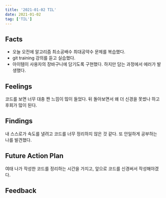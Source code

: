 ```yaml
---
title: '2021-01-02 TIL'
date: 2021-01-02
tag: ['TIL']
---
```


## Facts

- 오늘 오전에 알고리즘 최소공배수 최대공약수 문제를 복습했다.
- git training 강의를 듣고 실습했다.
- 아이템이 사용자의 장바구니에 담기도록 구현했다. 하지만 담는 과정에서 에러가 발생했다.

## Feelings

코드를 보면 너무 대충 짠 느낌이 많이 들었다. 뒤 돌아보면서 왜 더 신경을 못썼나 하고 후회가 많이 된다.

## Findings

내 스스로가 속도를 낼려고 코드를 너무 정리하지 않은 것 같다. 또 안일하게 공부하는 나를 발견했다.

## Future Action Plan

여태 나가 작성한 코드를 정리하는 시간을 가지고, 앞으로 코드를 신경써서 작성해야겠다.

## Feedback
